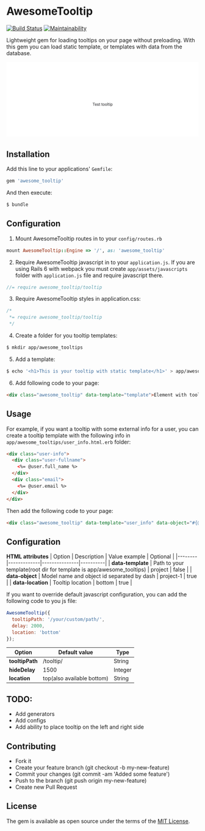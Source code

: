 # AwesomeTooltip
[![Build Status](https://travis-ci.com/BogdanBusko/awesome_tooltip.svg?branch=master)](https://travis-ci.com/BogdanBusko/awesome_tooltip)
[![Maintainability](https://api.codeclimate.com/v1/badges/13a8f6106b17b50e9943/maintainability)](https://codeclimate.com/github/BogdanBusko/awesome_tooltip/maintainability)

Lightweight gem for loading tooltips on your page without preloading. With this gem you can load static template, or templates with data from the database.

[![](preview.gif)](https://awesometooltipdemoapp.herokuapp.com/)

## Installation
Add this line to your applications' `Gemfile`:

```ruby
gem 'awesome_tooltip'
```

And then execute:
```bash
$ bundle
```

## Configuration

1. Mount AwesomeTooltip routes in to your `config/routes.rb`
```ruby
mount AwesomeTooltip::Engine => '/', as: 'awesome_tooltip'
```

2. Require AwesomeTooltip javascript in to your `application.js`. If you are using Rails 6 with webpack you must create `app/assets/javascripts` folder with `application.js` file and require javascript there.
```javascript
//= require awesome_tooltip/tooltip
```

3. Require AwesomeTooltip styles in application.css:
```css
/*
 *= require awesome_tooltip/tooltip
 */
```

4. Create a folder for you tooltip templates:
```bash
$ mkdir app/awesome_tooltips
```

5. Add a template:
```bash
$ echo '<h1>This is your tooltip with static template</h1>' > app/awesome_tooltips/template.html.erb
```

6. Add following code to your page:
```html
<div class="awesome_tooltip" data-template="template">Element with tooltip</div>
```

## Usage
For example, if you want a tooltip with some external info for a user, you can create a tooltip template with the following info in `app/awesome_tooltips/user_info.html.erb` folder: 
```html
<div class="user-info">
  <div class="user-fullname">
    <%= @user.full_name %>
  </div>
  <div class="email">
    <%= @user.email %>
  </div>
</div>
``` 

Then add the following code to your page:
```html
<div class="awesome_tooltip" data-template="user_info" data-object="#{@user.class.name.downcase}-#{@user.id}"><%= @user.full_name %></div>
```

## Configuration
**HTML attributes**
| Option | Description | Value example | Optional |
|--------|-------------|---------------|----------|
| **data-template** | Path to your template(root dir for template is app/awesome_tooltips) | project | false |
| **data-object** | Model name and object id separated by dash | project-1 | true |
| **data-location** | Tooltip location | bottom | true |

If you want to override default javascript configuration, you can add the following code to you js file:
```javascript
AwesomeTooltip({
  tooltipPath: '/your/custom/path/',
  delay: 2000,
  location: 'bottom'
});
```

| Option | Default value | Type |
|--------|---------------|------|
| **tooltipPath** | /tooltip/ | String |
| **hideDelay** | 1500 | Integer |
| **location** | top(also available bottom) | String | 

## TODO:
  - Add generators
  - Add configs
  - Add ability to place tooltip on the left and right side

## Contributing
- Fork it
- Create your feature branch (git checkout -b my-new-feature)
- Commit your changes (git commit -am 'Added some feature')
- Push to the branch (git push origin my-new-feature)
- Create new Pull Request

## License
The gem is available as open source under the terms of the [MIT License](https://opensource.org/licenses/MIT).
